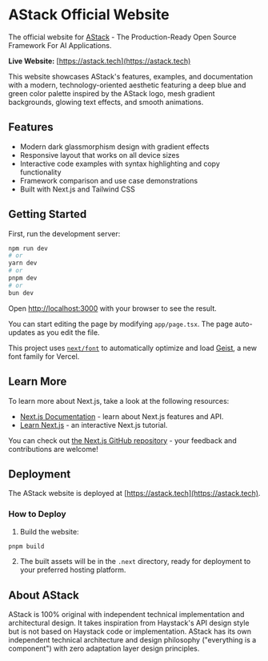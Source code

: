 # AStack Official Website

The official website for [AStack](https://github.com/qddegtya/astack) - The Production-Ready Open Source Framework For AI Applications.

**Live Website:** [https://astack.tech](https://astack.tech)

This website showcases AStack's features, examples, and documentation with a modern, technology-oriented aesthetic featuring a deep blue and green color palette inspired by the AStack logo, mesh gradient backgrounds, glowing text effects, and smooth animations.

## Features

- Modern dark glassmorphism design with gradient effects
- Responsive layout that works on all device sizes
- Interactive code examples with syntax highlighting and copy functionality
- Framework comparison and use case demonstrations
- Built with Next.js and Tailwind CSS

## Getting Started

First, run the development server:

```bash
npm run dev
# or
yarn dev
# or
pnpm dev
# or
bun dev
```

Open [http://localhost:3000](http://localhost:3000) with your browser to see the result.

You can start editing the page by modifying `app/page.tsx`. The page auto-updates as you edit the file.

This project uses [`next/font`](https://nextjs.org/docs/app/building-your-application/optimizing/fonts) to automatically optimize and load [Geist](https://vercel.com/font), a new font family for Vercel.

## Learn More

To learn more about Next.js, take a look at the following resources:

- [Next.js Documentation](https://nextjs.org/docs) - learn about Next.js features and API.
- [Learn Next.js](https://nextjs.org/learn) - an interactive Next.js tutorial.

You can check out [the Next.js GitHub repository](https://github.com/vercel/next.js) - your feedback and contributions are welcome!

## Deployment

The AStack website is deployed at [https://astack.tech](https://astack.tech).

### How to Deploy

1. Build the website:
```bash
pnpm build
```

2. The built assets will be in the `.next` directory, ready for deployment to your preferred hosting platform.

## About AStack

AStack is 100% original with independent technical implementation and architectural design. It takes inspiration from Haystack's API design style but is not based on Haystack code or implementation. AStack has its own independent technical architecture and design philosophy ("everything is a component") with zero adaptation layer design principles.
